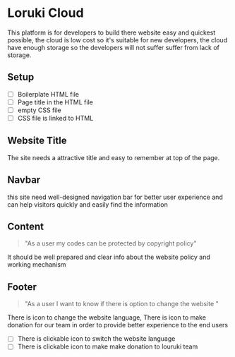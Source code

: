 # Loruki Cloud

This platform is for developers to build there website easy and quickest
possible, the cloud is low cost so it's suitable for new developers, the cloud
have enough storage so the developers will not suffer suffer from lack of
storage.

## Setup

- [ ] Boilerplate HTML file
- [ ] Page title in the HTML file
- [ ] empty CSS file
- [ ] CSS file is linked to HTML

## Website Title

The site needs a attractive title and easy to remember at top of the page.

## Navbar

this site need well-designed navigation bar for better user experience and can
help visitors quickly and easily find the information

## Content

> "As a user my codes can be protected by copyright policy"

It should be well prepared and clear info about the website policy and working
mechanism

## Footer

> "As a user I want to know if there is option to change the website "

There is icon to change the website language, There is icon to make donation for
our team in order to provide better experience to the end users

- [ ] There is clickable icon to switch the website language
- [ ] There is clickable icon to make make donation to louruki team
